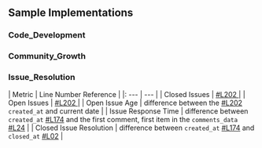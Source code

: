 ## Sample Implementations


### Code_Development


### Community_Growth


### Issue_Resolution

| Metric | Line Number Reference |
|: --- | --- |
| Closed Issues | [#L202 ](https://github.com/vchrombie/chaoss-microtasks/blob/master/microtask-6/issue-structure.json#L202) |
| Open Issues | [#L202 ](https://github.com/vchrombie/chaoss-microtasks/blob/master/microtask-6/issue-structure.json#L202) |
| Open Issue Age | difference between the [#L202 ](https://github.com/vchrombie/chaoss-microtasks/blob/master/microtask-6/issue-structure.json#L202) `created_at` and current date |
| Issue Response Time | difference between `created_at` [#L174](https://github.com/vchrombie/chaoss-microtasks/blob/b8e9a36563739deb07f25058d9dfc567417cb33c/microtask-6/issue-structure.json#L174) and the first comment, first item in the `comments_data` [#L24](https://github.com/vchrombie/chaoss-microtasks/blob/b8e9a36563739deb07f25058d9dfc567417cb33c/microtask-6/issue-structure.json#L24) |
| Closed Issue Resolution | difference between `created_at` [#L174](https://github.com/vchrombie/chaoss-microtasks/blob/b8e9a36563739deb07f25058d9dfc567417cb33c/microtask-6/issue-structure.json#L174) and `closed_at` [#L02](https://github.com/vchrombie/chaoss-microtasks/blob/b8e9a36563739deb07f25058d9dfc567417cb33c/microtask-6/issue-structure.json#L18) |
<!--| Issue Resolution Efficiency | TBA |-->